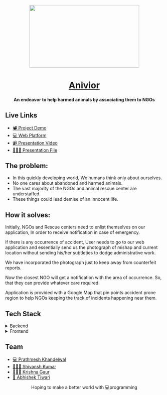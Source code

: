 <p align="center"><img src="https://i.pinimg.com/236x/65/95/54/659554706213492ef44308c5983003fa--animal-adoption-animal-rescue.jpg" align="center" width="350" height="200"></p>
<a href="#"><h1 align="center">Anivior</h1></a>
<h4 align="center">An endeavor to help harmed animals by associating them to NGOs</h4>

## Live Links
- [📽  Project Demo](#)
- [💻 Web Platform](#)   
- [📹  Presentation Video](#)
- [👨🏻‍💼 Presentation File](https://docs.google.com/presentation/d/1NeORPsE1BjtcfK0hOz1chdtEgWJF9Q0n9l-utWrxiuo/edit#slide=id.ga92b5bdc6f_0_191)

## The problem:

- In this quickly developing world, We humans think only about ourselves.
- No one cares about abandoned and harmed animals.
- The vast majority of the NGOs and animal rescue center are understaffed.
- These things could lead demise of an innocent life.

## How it solves:

Initially, NGOs and Rescue centers need to enlist themselves on our application, In order to receive notification in case of emergency.

If there is any occurrence of accident, User needs to go to our web application and essentially send us the photograph of mishap and current location without sending his/her subtleties to dodge administrative work.

We have incorporated the photograph just to keep away from counterfeit reports.

Now the closest NGO will get a notification with the area of occurrence. So, that they can provide whatever care required.

Application is provided with a Google Map that pin points accident prone region to help NGOs keeping the track of incidents happening near them.  

## Tech Stack

<details>
	<summary>Backend</summary>
		<ul>
			<li>Django - Python</li>
			<li>Geocoding API<li>
		</ul>
</details>

<details>
	<summary>Frontend</summary>
		<ul>
			<li>React</li>
		</ul>
</details>


## Team

- [ 💻 Prathmesh Khandelwal](https://github.com/prathmeshkhandelwal1)
- [ 👨🏻‍💼 Shivansh Kumar](https://github.com/ShivanshKumar)
- [ 👨🏻‍💻 Krishna Gaur](https://github.com/gaurKrishna)
- [ 🤖 Abhishek Tiwari](https://github.com/AbhishekTiwari07)

<p align="center"> Hoping to make a better world with 💻programming </p>
